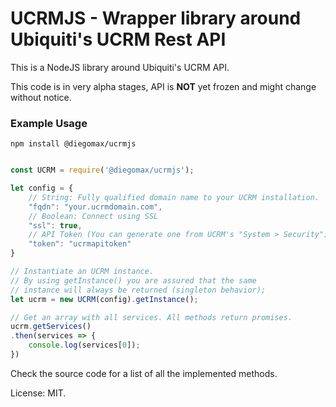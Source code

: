# UCRMJS - Wrapper library around Ubiquiti's UCRM Rest API

This is a NodeJS library around Ubiquiti's UCRM API.

This code is in very alpha stages, API is **NOT** yet frozen and might change without notice.

### Example Usage

```terminal
npm install @diegomax/ucrmjs
```

```javascript

const UCRM = require('@diegomax/ucrmjs');

let config = {
    // String: Fully qualified domain name to your UCRM installation.
    "fqdn": "your.ucrmdomain.com",
    // Boolean: Connect using SSL
    "ssl": true,
    // API Token (You can generate one from UCRM's "System > Security")
    "token": "ucrmapitoken"
}

// Instantiate an UCRM instance. 
// By using getInstance() you are assured that the same 
// instance will always be returned (singleton behavior);
let ucrm = new UCRM(config).getInstance();

// Get an array with all services. All methods return promises.
ucrm.getServices()
.then(services => {
    console.log(services[0]);
})
```

Check the source code for a list of all the implemented methods.

License: MIT.
